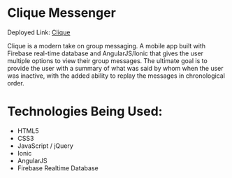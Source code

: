 # Clique Messenger

Deployed Link: [Clique](https://clique-82cee.firebaseapp.com/)

Clique is a modern take on group messaging. A mobile app built with Firebase real-time database and AngularJS/Ionic that gives the user multiple options to view their group messages. The ultimate goal is to provide the user with a summary of what was said by whom when the user was inactive, with the added ability to replay the messages in chronological order.

# Technologies Being Used:
- HTML5
- CSS3
- JavaScript / jQuery
- Ionic
- AngularJS
- Firebase Realtime Database
